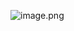 ![image.png](https://raw.githubusercontent.com/youtubhexo/obsidian-blog-images/mian/20250622170316850.png)

